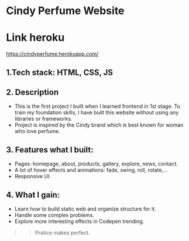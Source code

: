 # Cindy Perfume Website
# Link heroku
https://cindyperfume.herokuapp.com/
## 1.Tech stack: HTML, CSS, JS
## 2. Description
- This is the first project I built when I learned frontend in 1st stage. To train my foundation skills, I have built this website without using any libraries or frameworks.
- Project is inspired by the Cindy brand which is best known for woman who love perfume.
## 3. Features what I built:
- Pages: homepage, about, products, gallery, explore, news, contact.
- A lot of hover effects and animations: fade, swing, roll, rotate,...
- Responsive UI.
## 4. What I gain:
- Learn how to build static web and organize structure for it.
- Handle some complex problems.
- Explore more interesting effects in Codepen trending.
> > Pratice makes perfect.
